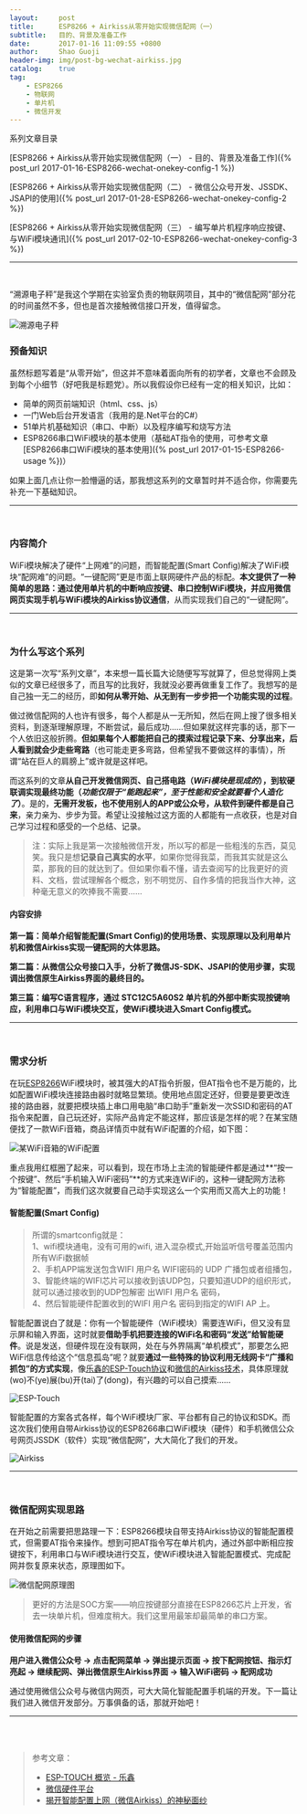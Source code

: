 ```yaml
---
layout:     post
title:      ESP8266 + Airkiss从零开始实现微信配网（一）
subtitle:   目的、背景及准备工作
date:       2017-01-16 11:09:55 +0800
author:     Shao Guoji
header-img: img/post-bg-wechat-airkiss.jpg
catalog:    true
tag:
    - ESP8266
    - 物联网
    - 单片机
    - 微信开发
---
```


系列文章目录

[ESP8266 + Airkiss从零开始实现微信配网（一） - 目的、背景及准备工作]({% post_url 2017-01-16-ESP8266-wechat-onekey-config-1 %})

[ESP8266 + Airkiss从零开始实现微信配网（二） - 微信公众号开发、JSSDK、JSAPI的使用]({% post_url 2017-01-28-ESP8266-wechat-onekey-config-2 %})

[ESP8266 + Airkiss从零开始实现微信配网（三） - 编写单片机程序响应按键、与WiFi模块通讯]({% post_url 2017-02-10-ESP8266-wechat-onekey-config-3 %})

---

<br/>

“溯源电子秤”是我这个学期在实验室负责的物联网项目，其中的“微信配网”部分花的时间虽然不多，但也是首次接触微信接口开发，值得留念。

![溯源电子秤](https://raw.githubusercontent.com/shaoguoji/blogpic/master/post-img/19145054-file_1485882521670_78b3.jpg)

### 预备知识

虽然标题写着是“从零开始”，但这并不意味着面向所有的初学者，文章也不会顾及到每个小细节（好吧我是标题党）。所以我假设你已经有一定的相关知识，比如：

* 简单的网页前端知识（html、css、js）
* 一门Web后台开发语言（我用的是.Net平台的C#）
* 51单片机基础知识（串口、中断）以及程序编写和烧写方法
* ESP8266串口WiFi模块的基本使用（基础AT指令的使用，可参考文章[ESP8266串口WiFi模块的基本使用]({% post_url 2017-01-15-ESP8266-usage %})）

如果上面几点让你一脸懵逼的话，那我想这系列的文章暂时并不适合你，你需要先补充一下基础知识。

---

<br/>

### 内容简介

WiFi模块解决了硬件“上网难”的问题，而智能配置(Smart Config)解决了WiFi模块“配网难”的问题。“一键配网”更是市面上联网硬件产品的标配。**本文提供了一种简单的思路：通过使用单片机的中断响应按键、串口控制WiFi模块，并应用微信网页实现手机与WiFi模块的Airkiss协议通信**，从而实现我们自己的“一键配网”。

---

<br/>

### 为什么写这个系列

这是第一次写“系列文章”，本来想一篇长篇大论随便写写就算了，但总觉得网上类似的文章已经很多了，而且写的比我好，我就没必要再做重复工作了。我想写的是自己独一无二的经历，即**如何从零开始、从无到有一步步把一个功能实现的过程**。

做过微信配网的人也许有很多，每个人都是从一无所知，然后在网上搜了很多相关资料，到逐渐理解原理，不断尝试，最后成功……但如果就这样完事的话，那下一个人依旧这般折腾。**但如果每个人都能把自己的摸索过程记录下来、分享出来，后人看到就会少走些弯路**（也可能走更多弯路，但希望我不要做这样的事情），所谓“站在巨人的肩膀上”或许就是这样吧。

而这系列的文章**从自己开发微信网页、自己搭电路（*WiFi模块是现成的*），到软硬联调实现最终功能（*功能仅限于“能跑起来”，至于性能和安全就要看个人造化了*）**。是的，**无需开发板，也不使用别人的APP或公众号，从软件到硬件都是自己来**，亲力亲为、步步为营。希望让没接触过这方面的人都能有一点收获，也是对自己学习过程和感受的一个总结、记录。

> 注：实际上我是第一次接触微信开发，所以写的都是一些粗浅的东西，莫见笑。我只是想**记录自己真实的水平**，如果你觉得我菜，而我其实就是这么菜，那我的目的就达到了。但如果你看不懂，请去查阅写的比我更好的资料、文档，尝试理解各个概念，别不明觉厉、自作多情的把我当作大神，这种毫无意义的吹捧我不需要……

#### 内容安排

**第一篇：简单介绍智能配置(Smart Config)的使用场景、实现原理以及利用单片机和微信Airkiss实现一键配网的大体思路。**

**第二篇：从微信公众号接口入手，分析了微信JS-SDK、JSAPI的使用步骤，实现调出微信原生Airkiss界面的最终目的。**

**第三篇：编写C语言程序，通过 STC12C5A60S2 单片机的外部中断实现按键响应，利用串口与WiFi模块交互，使WiFi模块进入Smart Config模式。**

---

<br/>

### 需求分析

在玩[ESP8266](http://espressif.com/zh-hans/products/hardware/esp-wroom-02/overview)WiFi模块时，被其强大的AT指令折服，但AT指令也不是万能的，比如配置WiFi模块连接路由器时就略显繁琐。使用地点固定还好，但要是要更改连接的路由器，就要把模块插上串口用电脑“串口助手”重新发一次SSID和密码的AT指令来配置，自己玩还好，实际产品肯定不能这样，那应该是怎样的呢？在某宝随便找了一款WiFi音箱，商品详情页中就有WiFi配置的介绍，如下图：

![某WiFi音箱的WiFi配置](https://raw.githubusercontent.com/shaoguoji/blogpic/master/post-img/78421912-file_1484549737810_6030.png)

重点我用红框圈了起来，可以看到，现在市场上主流的智能硬件都是通过**“按一个按键”、然后“手机输入WiFi密码”**的方式来连WiFi的，这种一键配网方法称为“智能配置”，而我们这次就要自己动手实现这么一个实用而又高大上的功能！

#### 智能配置(Smart Config)

> 所谓的smartconfig就是：  
> 1、wifi模块通电，没有可用的wifi, 进入混杂模式,开始监听信号覆盖范围内所有WiFi数据帧  
> 2、手机APP端发送包含WIFI 用户名 WIFI密码的 UDP 广播包或者组播包，  
> 3、智能终端的WIFI芯片可以接收到该UDP包，只要知道UDP的组织形式，就可以通过接收到的UDP包解密 出WIFI 用户名 密码，  
> 4、然后智能硬件配置收到的WIFI 用户名 密码到指定的WIFI AP 上。

智能配置说白了就是：你有一个智能硬件（WiFi模块）需要连WiFi，但又没有显示屏和输入界面，这时就要**借助手机把要连接的WiFi名和密码“发送”给智能硬件**。说是发送，但硬件现在没有联网，处在与外界隔离“单机模式”，那要怎么把WiFi信息传给这个“信息孤岛”呢？就要**通过一些特殊的协议利用无线网卡“广播和抓包”的方式实现**，像[乐鑫的ESP-Touch协议](http://espressif.com/zh-hans/products/software/esp-touch/overview)和[微信的Airkiss技术](http://iot.weixin.qq.com/wiki/new/index.html?page=4-1-1)，具体原理就(wo)不(ye)展(bu)开(tai)了(dong)，有兴趣的可以自己摸索……

![ESP-Touch](https://raw.githubusercontent.com/shaoguoji/blogpic/master/post-img/50360512-file_1484551264720_13662.png)

智能配置的方案各式各样，每个WiFi模块厂家、平台都有自己的协议和SDK。而这次我们使用自带Airkiss协议的ESP8266串口WiFi模块（硬件）和手机微信公众号网页JSSDK（软件）实现“微信配网”，大大简化了我们的开发。

![Airkiss](https://raw.githubusercontent.com/shaoguoji/blogpic/master/post-img/94464245-file_1484551419328_17046.png)

---

<br/>

### 微信配网实现思路

在开始之前需要把思路理一下：ESP8266模块自带支持Airkiss协议的智能配置模式，但需要AT指令来操作。想到可把AT指令写在单片机内，通过外部中断相应按键按下，利用串口与WiFi模块进行交互，使WiFi模块进入智能配置模式、完成配网并恢复原来状态，原理图如下。

![微信配网原理图](https://raw.githubusercontent.com/shaoguoji/blogpic/master/post-img/39841097-file_1486051783049_3b15.png)

> 更好的方法是SOC方案——响应按键部分直接在ESP8266芯片上开发，省去一块单片机，但难度稍大。我们这里用最笨却最简单的串口方案。

#### 使用微信配网的步骤

**用户进入微信公众号  -> 点击配网菜单 -> 弹出提示页面 -> 按下配网按钮、指示灯亮起 -> 继续配网、弹出微信原生Airkiss界面 -> 输入WiFi密码 -> 配网成功**

通过使用微信公众号与微信内网页，可大大简化智能配置手机端的开发。下一篇让我们进入微信开发部分。万事俱备的话，那就开始吧！

---

<br/>
<br/>

>参考文章： 
> 
> * [ESP-TOUCH 概览 - 乐鑫](http://espressif.com/zh-hans/products/software/esp-touch/overview)
> * [微信硬件平台](http://iot.weixin.qq.com/wiki/new/index.html?page=4-1-1)
> * [揭开智能配置上网（微信Airkiss）的神秘面纱 ](http://blog.csdn.net/yueqian_scut/article/details/49313727)